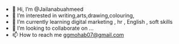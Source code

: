 - 👋 Hi, I’m @Jailanabuahmeed
- 👀 I’m interested in writing,arts,drawing,colouring,
- 🌱 I’m currently learning digital marketing , hr , English  , soft skills 
- 💞️ I’m looking to collaborate on ...
- 📫 How to reach me ggmohab07@gmail.com

<!---
Jailanabuahmeed/Jailanabuahmeed is a ✨ special ✨ repository because its `README.md` (this file) appears on your GitHub profile.
You can click the Preview link to take a look at your changes.
--->
